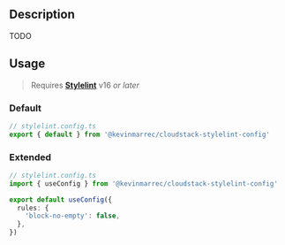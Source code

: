 ## Description

TODO

## Usage

> Requires **[Stylelint](https://stylelint.io)** v16 _or later_

### Default

```ts
// stylelint.config.ts
export { default } from '@kevinmarrec/cloudstack-stylelint-config'
```

### Extended

```ts
// stylelint.config.ts
import { useConfig } from '@kevinmarrec/cloudstack-stylelint-config'

export default useConfig({
  rules: {
    'block-no-empty': false,
  },
})
```
